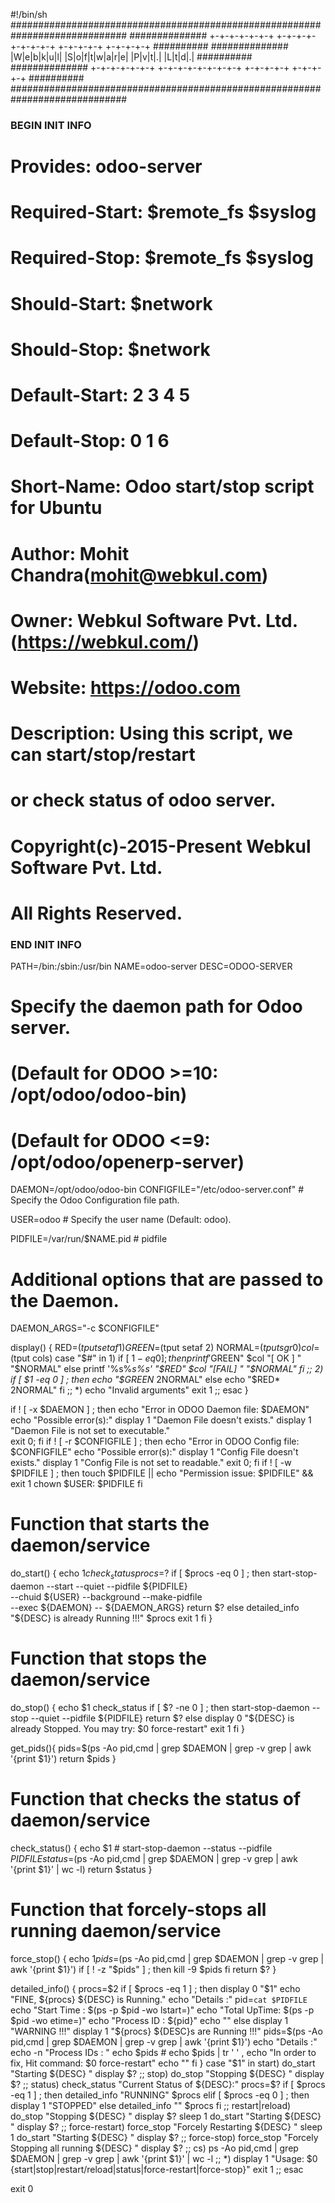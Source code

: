 #!/bin/sh
#############################################################################
############## +-+-+-+-+-+-+ +-+-+-+-+-+-+-+-+ +-+-+-+-+ +-+-+-+-+ ##########
############## |W|e|b|k|u|l| |S|o|f|t|w|a|r|e| |P|v|t|.| |L|t|d|.| ##########
############## +-+-+-+-+-+-+ +-+-+-+-+-+-+-+-+ +-+-+-+-+ +-+-+-+-+ ##########
#############################################################################
### BEGIN INIT INFO
# Provides:             odoo-server
# Required-Start:       $remote_fs $syslog
# Required-Stop:        $remote_fs $syslog
# Should-Start:         $network
# Should-Stop:          $network
# Default-Start:        2 3 4 5
# Default-Stop:         0 1 6
# Short-Name:           Odoo start/stop script for Ubuntu
# Author:               Mohit Chandra(mohit@webkul.com)
# Owner:                Webkul Software Pvt. Ltd.(<https://webkul.com/>)
# Website:              https://odoo.com
# Description:          Using this script, we can start/stop/restart
#                       or check status of odoo server.
#
# Copyright(c)-2015-Present Webkul Software Pvt. Ltd.
# All Rights Reserved.
### END INIT INFO
PATH=/bin:/sbin:/usr/bin
NAME=odoo-server
DESC=ODOO-SERVER
# Specify the daemon path for Odoo server.
# (Default for ODOO >=10: /opt/odoo/odoo-bin)
# (Default for ODOO  <=9: /opt/odoo/openerp-server)
DAEMON=/opt/odoo/odoo-bin
CONFIGFILE="/etc/odoo-server.conf" # Specify the Odoo Configuration file path.

USER=odoo # Specify the user name (Default: odoo).

PIDFILE=/var/run/$NAME.pid # pidfile

# Additional options that are passed to the Daemon.
DAEMON_ARGS="-c $CONFIGFILE"

display() {
	RED=$(tput setaf 1)
	GREEN=$(tput setaf 2)
	NORMAL=$(tput sgr0)
	col=$(tput cols)
case "$#" in
  		1)
			if [ $1 -eq 0 ] ; then
				printf '%s%*s%s' "$GREEN" $col "[ OK ] " "$NORMAL"
			else
				printf '%s%*s%s' "$RED" $col "[FAIL] " "$NORMAL"
			fi
			;;
		2)
			if [ $1 -eq 0 ] ; then
				echo "$GREEN* $2$NORMAL"
			else
				echo "$RED* $2$NORMAL"
			fi
			;;
		*)
			echo "Invalid arguments"
            exit 1
            ;;
esac
}

if ! [ -x $DAEMON ] ; then
	echo "Error in ODOO Daemon file: $DAEMON" 
	echo "Possible error(s):"
	display 1 "Daemon File doesn't exists." 
	display 1 "Daemon File is not set to executable."  
	exit 0;
fi
if ! [ -r $CONFIGFILE ] ; then
	echo "Error in ODOO Config file: $CONFIGFILE" 
	echo "Possible error(s):" 
	display 1 "Config File doesn't exists." 
	display 1 "Config File is not set to readable." 
	exit 0;
fi
if ! [ -w $PIDFILE ] ; then
	touch $PIDFILE || echo "Permission issue: $PIDFILE" && exit 1
	chown $USER: $PIDFILE
fi

# Function that starts the daemon/service
do_start() {
	echo $1
	check_status
	procs=$?
	if [ $procs -eq 0 ] ; then
				start-stop-daemon --start --quiet --pidfile ${PIDFILE} \
			            --chuid ${USER} --background --make-pidfile \
			            --exec ${DAEMON} -- ${DAEMON_ARGS}
			return $?
	else
		detailed_info "${DESC} is already Running !!!" $procs
		exit 1
	fi
}

# Function that stops the daemon/service
do_stop() {
	echo $1
	check_status
	if [ $? -ne 0 ] ; then
				start-stop-daemon --stop --quiet --pidfile ${PIDFILE}
			return $?
	else
		display 0 "${DESC} is already Stopped. You may try: $0 force-restart"
		exit 1
	fi
}

get_pids(){
	pids=$(ps -Ao pid,cmd | grep $DAEMON | grep -v grep | awk '{print $1}')
	return $pids
}

# Function that checks the status of daemon/service
check_status() {
	echo $1
	# start-stop-daemon --status --pidfile ${PIDFILE}
	status=$(ps -Ao pid,cmd | grep $DAEMON | grep -v grep | awk '{print $1}' | wc -l)
    return $status
}

# Function that forcely-stops all running daemon/service
force_stop() {
	echo $1
	pids=$(ps -Ao pid,cmd | grep $DAEMON | grep -v grep | awk '{print $1}')
	if [ ! -z "$pids" ] ; then
		kill -9 $pids
	fi
	return $?
}

detailed_info() {
	procs=$2
	if [ $procs -eq 1 ] ; then
		display 0 "$1"
		echo "FINE, ${procs} ${DESC} is Running."
		echo "Details :"
		pid=`cat $PIDFILE`
		echo "Start Time  : $(ps -p $pid -wo lstart=)"
		echo "Total UpTime: $(ps -p $pid -wo etime=)"
		echo "Process ID  : ${pid}"
		echo ""
	else
		display 1 "WARNING !!!"
		display 1 "${procs} ${DESC}s are Running !!!"
		pids=$(ps -Ao pid,cmd | grep $DAEMON | grep -v grep | awk '{print $1}')
		echo "Details :"
		echo -n "Process IDs : "
		echo $pids
		# echo $pids | tr ' ' ,
		echo "In order to fix, Hit command: $0 force-restart"
		echo ""
	fi
}
case "$1" in
  		start)
				do_start "Starting ${DESC} "
				display $?
				;;
		stop)
				do_stop "Stopping ${DESC} "
				display $?
				;;
		status)
				check_status "Current Status of ${DESC}:"
				procs=$?
				if [ $procs -eq 1 ] ; then
					detailed_info "RUNNING" $procs
				elif [ $procs -eq 0 ] ; then
					display 1 "STOPPED"
				else
					detailed_info "" $procs
				fi
				;;
		restart|reload)
				do_stop "Stopping ${DESC} "
				display $?
				sleep 1
				do_start "Starting ${DESC} "
				display $?
				;;
		force-restart)
				force_stop "Forcely Restarting ${DESC} "
				sleep 1
				do_start "Starting ${DESC} "
				display $?
				;;
		force-stop)
				force_stop "Forcely Stopping all running ${DESC} "
				display $?
				;;
		cs)
				ps -Ao pid,cmd | grep $DAEMON | grep -v grep | awk '{print $1}' | wc -l
				;;
		*)
				display 1 "Usage: $0 {start|stop|restart/reload|status|force-restart|force-stop}"
				exit 1
				;;
esac

exit 0
